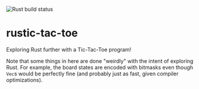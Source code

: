![Rust build status](https://github.com/joshuaPurushothaman/rustic-tac-toe/actions/workflows/rust.yml/badge.svg)
# rustic-tac-toe
Exploring Rust further with a Tic-Tac-Toe program!

Note that some things in here are done "weirdly" with the intent of exploring Rust.
For example, the board states are encoded with bitmasks even though `Vec`s would be perfectly fine (and probably just as fast, given compiler optimizations).
